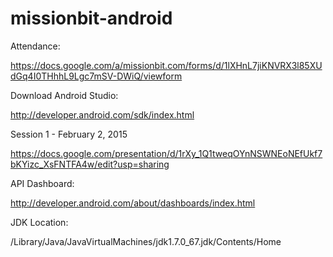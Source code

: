 # missionbit-android

Attendance:

https://docs.google.com/a/missionbit.com/forms/d/1lXHnL7jiKNVRX3l85XUdGq4I0THhhL9Lgc7mSV-DWiQ/viewform


Download Android Studio:

http://developer.android.com/sdk/index.html


Session 1 - February 2, 2015

https://docs.google.com/presentation/d/1rXy_1Q1tweqOYnNSWNEoNEfUkf7bKYizc_XsFNTFA4w/edit?usp=sharing


API Dashboard:

http://developer.android.com/about/dashboards/index.html

JDK Location:

/Library/Java/JavaVirtualMachines/jdk1.7.0_67.jdk/Contents/Home



